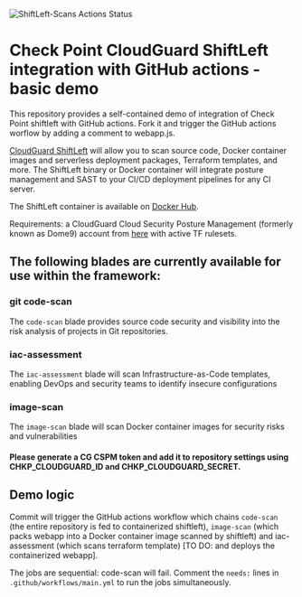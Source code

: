 ![ShiftLeft-Scans  Actions Status](https://github.com/chkp-apopisteru/CloudGuard-ShiftLeft-GitHub-Actions/workflows/ShiftLeft-Scans/badge.svg)

# Check Point CloudGuard ShiftLeft integration with GitHub actions - basic demo

This repository provides a self-contained demo of integration of Check Point shiftleft with GitHub actions. Fork it and trigger the GitHub actions worflow by adding a comment to webapp.js.

[CloudGuard ShiftLeft](https://github.com/dome9/shiftleft) will allow you to scan source code, Docker container images and serverless deployment packages, Terraform templates, and more. 
The ShiftLeft binary or Docker container will integrate posture management and SAST to your CI/CD deployment pipelines for any CI server.

The ShiftLeft container is available on [Docker Hub](https://hub.docker.com/r/checkpoint/shiftleft).

Requirements: a CloudGuard Cloud Security Posture Management (formerly known as Dome9) account from [here](https://secure.dome9.com/v2/register/invite) with active TF rulesets.

## The following blades are currently available for use within the framework:
                                                                                       
### git code-scan	      

The `code-scan` blade provides source code security and visibility into the risk analysis of projects in Git repositories.

### iac-assessment	

The `iac-assessment` blade will scan Infrastructure-as-Code templates, enabling DevOps and security teams to identify insecure configurations	

### image-scan	   

The `image-scan` blade will scan Docker container images for security risks and vulnerabilities

#### Please generate a CG CSPM token and add it to repository settings using CHKP_CLOUDGUARD_ID and CHKP_CLOUDGUARD_SECRET.

## Demo logic

Commit will trigger the GitHub actions workflow which chains `code-scan` (the entire repository is fed to containerized shiftleft), `image-scan` (which packs webapp into a Docker container image scanned by shiftleft) and iac-assessment (which scans terraform template) [TO DO: and deploys the containerized webapp].

The jobs are sequential: code-scan will fail. Comment the `needs:` lines in `.github/workflows/main.yml` to run the jobs simultaneously.
